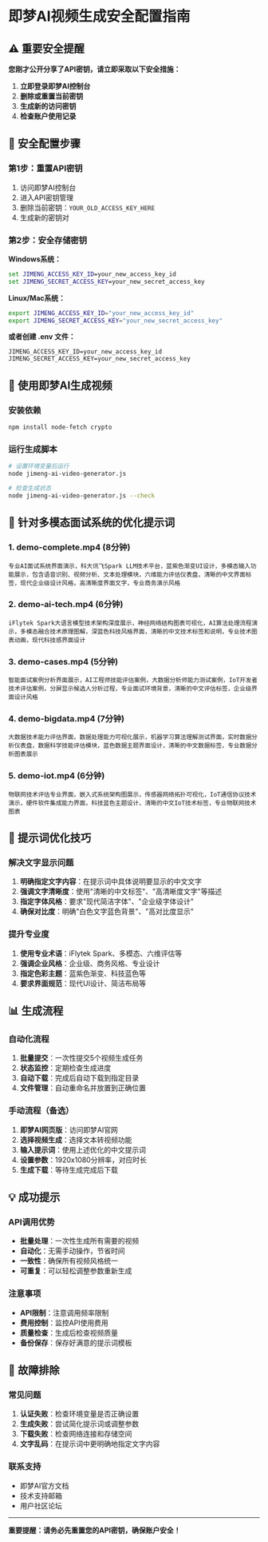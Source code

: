 # 即梦AI视频生成安全配置指南

## ⚠️ 重要安全提醒

**您刚才公开分享了API密钥，请立即采取以下安全措施：**

1. **立即登录即梦AI控制台**
2. **删除或重置当前密钥**
3. **生成新的访问密钥**
4. **检查账户使用记录**

## 🔐 安全配置步骤

### 第1步：重置API密钥
1. 访问即梦AI控制台
2. 进入API密钥管理
3. 删除当前密钥：`YOUR_OLD_ACCESS_KEY_HERE`
4. 生成新的密钥对

### 第2步：安全存储密钥
**Windows系统：**
```cmd
set JIMENG_ACCESS_KEY_ID=your_new_access_key_id
set JIMENG_SECRET_ACCESS_KEY=your_new_secret_access_key
```

**Linux/Mac系统：**
```bash
export JIMENG_ACCESS_KEY_ID="your_new_access_key_id"
export JIMENG_SECRET_ACCESS_KEY="your_new_secret_access_key"
```

**或者创建 .env 文件：**
```
JIMENG_ACCESS_KEY_ID=your_new_access_key_id
JIMENG_SECRET_ACCESS_KEY=your_new_secret_access_key
```

## 🚀 使用即梦AI生成视频

### 安装依赖
```bash
npm install node-fetch crypto
```

### 运行生成脚本
```bash
# 设置环境变量后运行
node jimeng-ai-video-generator.js

# 检查生成状态
node jimeng-ai-video-generator.js --check
```

## 🎯 针对多模态面试系统的优化提示词

### 1. demo-complete.mp4 (8分钟)
```
专业AI面试系统界面演示，科大讯飞Spark LLM技术平台，蓝紫色渐变UI设计，多模态输入功能展示，包含语音识别、视频分析、文本处理模块，六维能力评估仪表盘，清晰的中文界面标签，现代企业级设计风格，高清晰度界面文字，专业商务演示风格
```

### 2. demo-ai-tech.mp4 (6分钟)
```
iFlytek Spark大语言模型技术架构深度展示，神经网络结构图表可视化，AI算法处理流程演示，多模态融合技术原理图解，深蓝色科技风格界面，清晰的中文技术标签和说明，专业技术图表动画，现代科技感界面设计
```

### 3. demo-cases.mp4 (5分钟)
```
智能面试案例分析界面展示，AI工程师技能评估案例，大数据分析师能力测试案例，IoT开发者技术评估案例，分屏显示候选人分析过程，专业面试环境背景，清晰的中文评估标签，企业级界面设计风格
```

### 4. demo-bigdata.mp4 (7分钟)
```
大数据技术能力评估界面，数据处理能力可视化展示，机器学习算法理解测试界面，实时数据分析仪表盘，数据科学技能评估模块，蓝色数据主题界面设计，清晰的中文数据标签，专业数据分析图表展示
```

### 5. demo-iot.mp4 (6分钟)
```
物联网技术评估专业界面，嵌入式系统架构图展示，传感器网络拓扑可视化，IoT通信协议技术演示，硬件软件集成能力界面，科技蓝色主题设计，清晰的中文IoT技术标签，专业物联网技术图表
```

## 🎨 提示词优化技巧

### 解决文字显示问题
1. **明确指定文字内容**：在提示词中具体说明要显示的中文文字
2. **强调文字清晰度**：使用"清晰的中文标签"、"高清晰度文字"等描述
3. **指定字体风格**：要求"现代简洁字体"、"企业级字体设计"
4. **确保对比度**：明确"白色文字蓝色背景"、"高对比度显示"

### 提升专业度
1. **使用专业术语**：iFlytek Spark、多模态、六维评估等
2. **强调企业风格**：企业级、商务风格、专业设计
3. **指定色彩主题**：蓝紫色渐变、科技蓝色等
4. **要求界面规范**：现代UI设计、简洁布局等

## 📊 生成流程

### 自动化流程
1. **批量提交**：一次性提交5个视频生成任务
2. **状态监控**：定期检查生成进度
3. **自动下载**：完成后自动下载到指定目录
4. **文件管理**：自动重命名并放置到正确位置

### 手动流程（备选）
1. **即梦AI网页版**：访问即梦AI官网
2. **选择视频生成**：选择文本转视频功能
3. **输入提示词**：使用上述优化的中文提示词
4. **设置参数**：1920x1080分辨率，对应时长
5. **生成下载**：等待生成完成后下载

## 💡 成功提示

### API调用优势
- **批量处理**：一次性生成所有需要的视频
- **自动化**：无需手动操作，节省时间
- **一致性**：确保所有视频风格统一
- **可重复**：可以轻松调整参数重新生成

### 注意事项
- **API限制**：注意调用频率限制
- **费用控制**：监控API使用费用
- **质量检查**：生成后检查视频质量
- **备份保存**：保存好满意的提示词模板

## 🔧 故障排除

### 常见问题
1. **认证失败**：检查环境变量是否正确设置
2. **生成失败**：尝试简化提示词或调整参数
3. **下载失败**：检查网络连接和存储空间
4. **文字乱码**：在提示词中更明确地指定文字内容

### 联系支持
- 即梦AI官方文档
- 技术支持邮箱
- 用户社区论坛

---

**重要提醒：请务必先重置您的API密钥，确保账户安全！**
